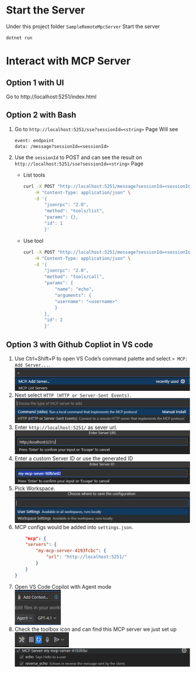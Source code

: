 # Start the Server
Under this project folder `SampleRemoteMpcServer`
Start the server
```
dotnet run
```

# Interact with MCP Server
## Option 1 with UI
Go to http://localhost:5251/index.html

## Option 2 with Bash 
1. Go to `http://localhost:5251/sse?sessionId=<string>` Page
    Will see 
    ```
    event: endpoint
    data: /message?sessionId=<sessionId>
    ```

2. Use the `sessionId` to POST and can see the result on `http://localhost:5251/sse?sessionId=<string>` Page
    - List tools
        ```bash
        curl -X POST "http://localhost:5251/message?sessionId=<sessionId>" \
            -H "Content-Type: application/json" \
            -d '{
                "jsonrpc": "2.0",
                "method": "tools/list",
                "params": {},
                "id": 1
                }'
        ```

    - Use tool
        ```bash
        curl -X POST "http://localhost:5251/message?sessionId=<sessionId>" \
            -H "Content-Type: application/json" \
            -d '{
                "jsonrpc": "2.0",
                "method": "tools/call",
                "params": {
                    "name": "echo",
                    "arguments": {
                    "username": "<username>"
                    }
                },
                "id": 2
                }'
        ```

## Option 3 with Github Copliot in VS code
1. Use Ctrl+Shift+P to open VS Code’s command palette and select `> MCP: Add Server...`.  
    ![mcp_add_server](Images\readme\mcp_add_server.png)
2. Next select `HTTP (HTTP or Server-Sent Events)`.  
    ![select_http](Images\readme\select_http.png)
3. Enter `http://localhost:5251/` as sever url.  
    ![input_url](Images\readme\input_url.png)
4. Enter a custom Server ID or use the generated ID  
    ![enter_server_id](Images\readme\enter_server_id.png)
5. Pick Workspace.  
    ![pick_workspace](Images\readme\pick_workspace.png)
6. MCP configs would be added into `settings.json`.
    ```json
        "mcp": {
        "servers": {
            "my-mcp-server-4193fcbc": {
                "url": "http://localhost:5251/"
            }
        }
    }
    ```
7. Open VS Code Copilot with Agent mode  
    ![agent_mode](Images\readme\agent_mode.png)
8. Check the toolbox icon and can find this MCP server we just set up  
    ![toolbox_icon](Images\readme\toolbox_icon.png)
    ![mcp_server_in_toolbox](Images\readme\mcp_server_in_toolbox.png)